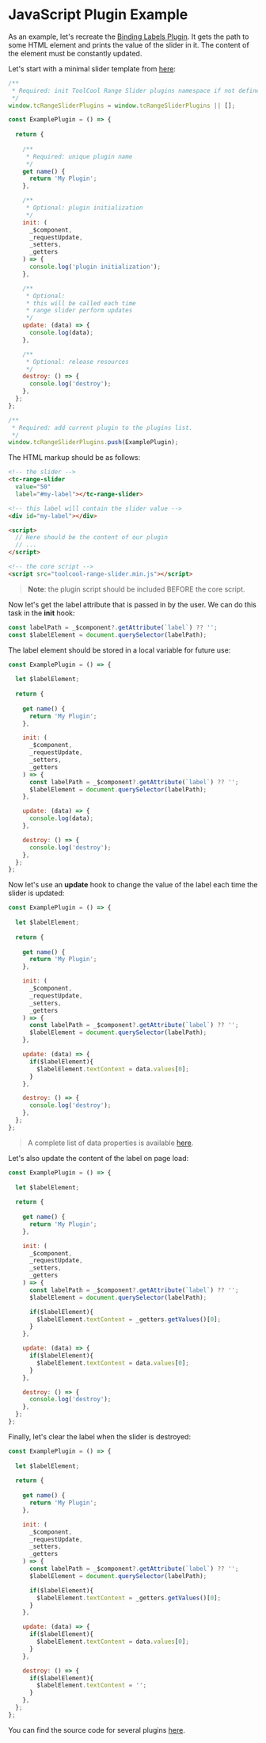 # JavaScript Plugin Example

As an example, let's recreate the [Binding Labels Plugin](/pages/auto-binding-labels.html). It gets the path to some HTML element and prints the value of the slider in it. The content of the element must be constantly updated.

Let's start with a minimal slider template from [here](/pages/javascript-plugins.html):

```js
/**
 * Required: init ToolCool Range Slider plugins namespace if not defined yet
 */
window.tcRangeSliderPlugins = window.tcRangeSliderPlugins || [];

const ExamplePlugin = () => {
  
  return {
    
    /**
     * Required: unique plugin name
     */
    get name() {
      return 'My Plugin';
    },

    /**
     * Optional: plugin initialization
     */
    init: (
      _$component,
      _requestUpdate,
      _setters,
      _getters
    ) => {
      console.log('plugin initialization');
    },

    /**
     * Optional:
     * this will be called each time
     * range slider perform updates
     */
    update: (data) => {
      console.log(data);
    },

    /**
     * Optional: release resources
     */
    destroy: () => {
      console.log('destroy');
    },
  };
};

/**
 * Required: add current plugin to the plugins list.
 */
window.tcRangeSliderPlugins.push(ExamplePlugin);
```

The HTML markup should be as follows:

```html
<!-- the slider -->
<tc-range-slider 
  value="50" 
  label="#my-label"></tc-range-slider>

<!-- this label will contain the slider value -->
<div id="my-label"></div>

<script>
  // Here should be the content of our plugin
  // ...
</script>

<!-- the core script -->
<script src="toolcool-range-slider.min.js"></script>
```

> **Note**: the plugin script should be included BEFORE the core script.


Now let's get the label attribute that is passed in by the user. We can do this task in the **init** hook:

```js
const labelPath = _$component?.getAttribute(`label`) ?? '';
const $labelElement = document.querySelector(labelPath);
```

The label element should be stored in a local variable for future use: 

```js
const ExamplePlugin = () => {
  
  let $labelElement;
  
  return {
    
    get name() {
      return 'My Plugin';
    },

    init: (
      _$component,
      _requestUpdate,
      _setters,
      _getters
    ) => {
      const labelPath = _$component?.getAttribute(`label`) ?? '';
      $labelElement = document.querySelector(labelPath);
    },

    update: (data) => {
      console.log(data);
    },

    destroy: () => {
      console.log('destroy');
    },
  };
};
```

Now let's use an **update** hook to change the value of the label each time the slider is updated:

```js
const ExamplePlugin = () => {
  
  let $labelElement;
  
  return {
    
    get name() {
      return 'My Plugin';
    },

    init: (
      _$component,
      _requestUpdate,
      _setters,
      _getters
    ) => {
      const labelPath = _$component?.getAttribute(`label`) ?? '';
      $labelElement = document.querySelector(labelPath);
    },

    update: (data) => {
      if($labelElement){
        $labelElement.textContent = data.values[0];
      }
    },

    destroy: () => {
      console.log('destroy');
    },
  };
};
```

> A complete list of data properties is available [here](/pages/plugin-data-interface.html).

Let's also update the content of the label on page load:

```js
const ExamplePlugin = () => {
  
  let $labelElement;
  
  return {
    
    get name() {
      return 'My Plugin';
    },

    init: (
      _$component,
      _requestUpdate,
      _setters,
      _getters
    ) => {
      const labelPath = _$component?.getAttribute(`label`) ?? '';
      $labelElement = document.querySelector(labelPath);

      if($labelElement){
        $labelElement.textContent = _getters.getValues()[0];
      }
    },

    update: (data) => {
      if($labelElement){
        $labelElement.textContent = data.values[0];
      }
    },

    destroy: () => {
      console.log('destroy');
    },
  };
};
```

Finally, let's clear the label when the slider is destroyed:

```js
const ExamplePlugin = () => {
  
  let $labelElement;
  
  return {
    
    get name() {
      return 'My Plugin';
    },

    init: (
      _$component,
      _requestUpdate,
      _setters,
      _getters
    ) => {
      const labelPath = _$component?.getAttribute(`label`) ?? '';
      $labelElement = document.querySelector(labelPath);

      if($labelElement){
        $labelElement.textContent = _getters.getValues()[0];
      }
    },

    update: (data) => {
      if($labelElement){
        $labelElement.textContent = data.values[0];
      }
    },

    destroy: () => {
      if($labelElement){
        $labelElement.textContent = '';
      }
    },
  };
};
```

You can find the source code for several plugins [here](https://github.com/toolcool-org/toolcool-range-slider/tree/main/src/plugins).

